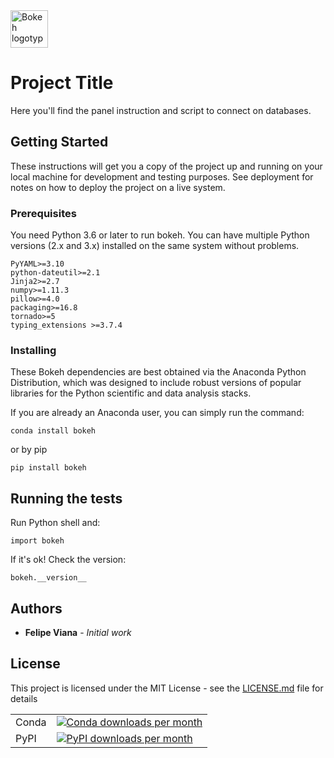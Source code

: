 <a href="https://bokeh.org">
  <img src="https://static.bokeh.org/logos/logotype.svg" height="60" alt="Bokeh logotype" />
</a>

# Project Title

Here you'll find the panel instruction and script to connect on databases.

<table>
<tr>
  <td>Conda</td>
  <td>
    <a href="https://docs.bokeh.org/en/latest/docs/installation.html">
    <img src="https://pyviz.org/_static/cache/bokeh_conda_downloads_badge.svg"
         alt="Conda downloads per month" />
    </a>
  </td>
</tr>

<tr>
  <td>PyPI</td>
  <td>
    <a href="https://docs.bokeh.org/en/latest/docs/installation.html">
    <img src="https://img.shields.io/pypi/dm/bokeh.svg"
         alt="PyPI downloads per month" />
    </a>
  </td>
</tr>

## Getting Started

These instructions will get you a copy of the project up and running on your local machine for development and testing purposes. See deployment for notes on how to deploy the project on a live system.

### Prerequisites

You need Python 3.6 or later to run bokeh. You can have multiple Python versions (2.x and 3.x) installed on the same system without problems.
```
PyYAML>=3.10
python-dateutil>=2.1
Jinja2>=2.7
numpy>=1.11.3
pillow>=4.0
packaging>=16.8
tornado>=5
typing_extensions >=3.7.4

```

### Installing

These Bokeh dependencies are best obtained via the Anaconda Python Distribution, which was designed to include robust versions of popular libraries for the Python scientific and data analysis stacks.

If you are already an Anaconda user, you can simply run the command:

```
conda install bokeh
```

or by pip

```
pip install bokeh

```

## Running the tests

Run Python shell and:

```
import bokeh

```
If it's ok! Check the version:

```
bokeh.__version__

```
## Authors

* **Felipe Viana** - *Initial work* 

## License

This project is licensed under the MIT License - see the [LICENSE.md](LICENSE.md) file for details